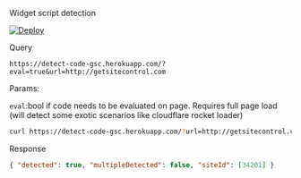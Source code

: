 Widget script detection

[![Deploy](https://www.herokucdn.com/deploy/button.svg)](https://heroku.com/deploy)

Query

`https://detect-code-gsc.herokuapp.com/?eval=true&url=http://getsitecontrol.com`

Params:

`eval`:bool if code needs to be evaluated on page. Requires full page load (will detect some exotic scenarios like cloudflare rocket loader)

```sh
curl https://detect-code-gsc.herokuapp.com/?url=http://getsitecontrol.com
```

Response

```json
{ "detected": true, "multipleDetected": false, "siteId": [34201] }
```
